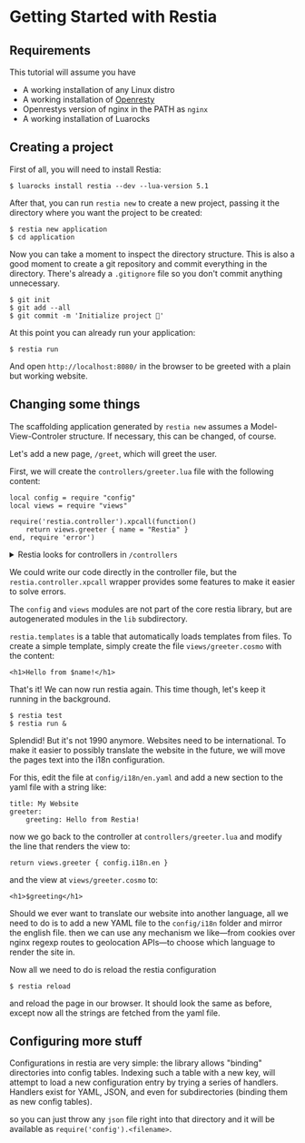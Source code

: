 # Getting Started with Restia

## Requirements

This tutorial will assume you have

- A working installation of any Linux distro
- A working installation of [Openresty][openresty]
- Openrestys version of nginx in the PATH as `nginx`
- A working installation of Luarocks

## Creating a project

First of all, you will need to install Restia:

	$ luarocks install restia --dev --lua-version 5.1

After that, you can run `restia new` to create a new project,
passing it the directory where you want the project to be created:

	$ restia new application
	$ cd application

Now you can take a moment to inspect the directory structure.
This is also a good moment to create a git repository
and commit everything in the directory.
There's already a `.gitignore` file
so you don't commit anything unnecessary.

	$ git init
	$ git add --all
	$ git commit -m 'Initialize project 🎉'

At this point you can already run your application:

	$ restia run
	
And open `http://localhost:8080/` in the browser
to be greeted with a plain but working website.

## Changing some things

The scaffolding application generated by `restia new` assumes a
Model-View-Controler structure. If necessary, this can be changed, of course.

Let's add a new page, `/greet`, which will greet the user.

First, we will create the `controllers/greeter.lua` file
with the following content:

	local config = require "config"
	local views = require "views"

	require('restia.controller').xpcall(function()
		return views.greeter { name = "Restia" }
	end, require 'error')

<details>
<summary>Restia looks for controllers in <code>/controllers</code></summary>
The default location block found in <code>locations/root</code> sets it up so that OpenResty
will search for controllers in the <code>controllers/</code> subdirectory automatically
unless another location matches the request first.
</details>

We could write our code directly in the controller file,
but the `restia.controller.xpcall` wrapper provides some features to make
it easier to solve errors.

The `config` and `views` modules are not part of the core restia library,
but are autogenerated modules in the `lib` subdirectory.

`restia.templates` is a table that automatically loads templates from files.
To create a simple template, simply create the file `views/greeter.cosmo` with the content:

	<h1>Hello from $name!</h1>

That's it! We can now run restia again.
This time though, let's keep it running in the background.

	$ restia test
	$ restia run &

Splendid!
But it's not 1990 anymore. Websites need to be international.
To make it easier to possibly translate the website in the future,
we will move the pages text into the i18n configuration.

For this, edit the file at `config/i18n/en.yaml`
and add a new section to the yaml file with a string like:

	title: My Website
	greeter:
		greeting: Hello from Restia!

now we go back to the controller at `controllers/greeter.lua`
and modify the line that renders the view to:

	return views.greeter { config.i18n.en }

and the view at `views/greeter.cosmo` to:

	<h1>$greeting</h1>

Should we ever want to translate our website into another language,
all we need to do is to add a new YAML file to the `config/i18n` folder
and mirror the english file.
then we can use any mechanism we like—from cookies over nginx regexp routes
to geolocation APIs—to choose which language to render the site in.

Now all we need to do is reload the restia configuration

	$ restia reload
	
and reload the page in our browser.
It should look the same as before,
except now all the strings are fetched from the yaml file.

## Configuring more stuff

Configurations in restia are very simple:
the library allows "binding" directories into config tables.
Indexing such a table with a new key, will attempt to load a new
configuration entry by trying a series of handlers.
Handlers exist for YAML, JSON, and even for subdirectories (binding them as new
config tables).

so you can just throw any `json` file right into that
directory and it will be available as `require('config').<filename>`.

[openresty]: http://openresty.org/en/ 'OpenResty is a dynamic web platform based on NGINX and LuaJIT.'
